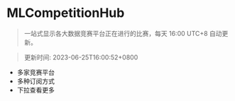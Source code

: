 # MLCompetitionHub

> 一站式显示各大数据竞赛平台正在进行的比赛，每天 16:00 UTC+8 自动更新。
  
> 更新时间: 2023-06-25T16:00:52+0800 

* 多家竞赛平台
* 多种订阅方式
* 下拉查看更多